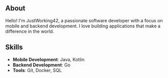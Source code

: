 ## About

Hello! I'm JustWorking42, a passionate software developer with a focus on mobile and backend development. I love building applications that make a difference in the world.

## Skills

- **Mobile Development**: Java, Kotlin
- **Backend Development**: Go
- **Tools**: Git, Docker, SQL

